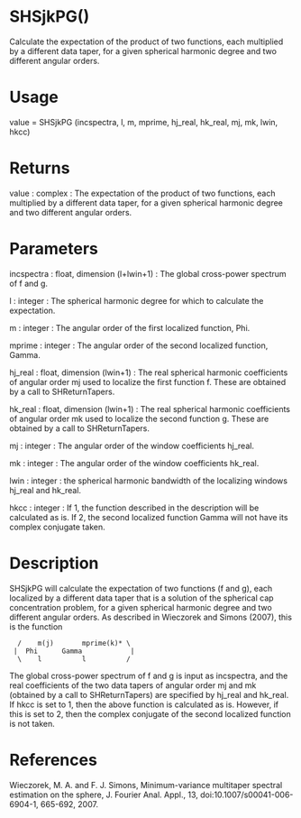 # SHSjkPG()

Calculate the expectation of the product of two functions, each multiplied by a different data taper, for a given spherical harmonic degree and two different angular orders.

# Usage

value = SHSjkPG (incspectra, l, m, mprime, hj_real, hk_real, mj, mk, lwin, hkcc)

# Returns

value : complex
:   The expectation of the product of two functions, each multiplied by a different data taper, for a given spherical harmonic degree and two different angular orders.

# Parameters

incspectra : float, dimension (l+lwin+1)
:   The global cross-power spectrum of f and g.

l : integer
:   The spherical harmonic degree for which to calculate the expectation.

m :  integer
:   The angular order of the first localized function, Phi.

mprime : integer
:   The angular order of the second localized function, Gamma.

hj_real : float, dimension (lwin+1)
:   The real spherical harmonic coefficients of angular order mj used to localize the first function f. These are obtained by a call to SHReturnTapers.

hk_real : float, dimension (lwin+1)
:   The real spherical harmonic coefficients of angular order mk used to localize the second function g. These are obtained by a call to SHReturnTapers.

mj : integer
:   The angular order of the window coefficients hj_real.

mk : integer
:   The angular order of the window coefficients hk_real.

lwin : integer
:   the spherical harmonic bandwidth of the localizing windows hj_real and hk_real.

hkcc : integer
:   If 1, the function described in the description will be calculated as is. If 2, the second localized function Gamma will not have its complex conjugate taken.

# Description

SHSjkPG will calculate the expectation of two functions (f and g), each localized by a different data taper that is a solution of the spherical cap concentration problem, for a given spherical harmonic degree and two different angular orders. As described in Wieczorek and Simons (2007), this is the function

      /    m(j)       mprime(k)* \
     |  Phi      Gamma            |
      \    l          l          /

The global cross-power spectrum of f and g is input as incspectra, and the real coefficients of the two data tapers of angular order mj and mk (obtained by a call to SHReturnTapers) are specified by hj_real and hk_real. If hkcc is set to 1, then the above function is calculated as is. However, if this is set to 2, then the complex conjugate of the second localized function is not taken.

# References

Wieczorek, M. A. and F. J. Simons, Minimum-variance multitaper spectral estimation on the sphere, J. Fourier Anal. Appl., 13, doi:10.1007/s00041-006-6904-1, 665-692, 2007.
